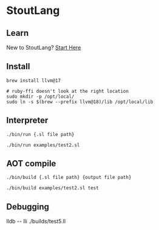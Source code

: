 # StoutLang

## Learn

New to StoutLang? [Start Here](https://github.com/ryanstout/stoutlang/blob/master/docs/overview.md)


## Install

```
brew install llvm@17

# ruby-ffi doesn't look at the right location
sudo mkdir -p /opt/local/
sudo ln -s $(brew --prefix llvm@18)/lib /opt/local/lib
```

## Interpreter


```
./bin/run {.sl file path}

./bin/run examples/test2.sl
```

## AOT compile


```
./bin/build {.sl file path} {output file path}

./bin/build examples/test2.sl test
```

## Debugging

lldb -- lli ./builds/test5.ll